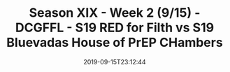 ---
title: Season XIX - Week 2 (9/15) - DCGFFL - S19 RED for Filth vs S19 Bluevadas House
  of PrEP CHambers
teams-score:
- team: _teams/red-2.md
  score: 30
- team: _teams/royal.md
  score: 9
mvp: John,Scott
game-ball: Peter,Pete
season: 19
week: 2
date: '2019-09-15T23:12:44'
pageid: season-xix-week-2-9-15-7022-vs-7023
---